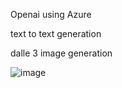 Openai using Azure

text to text generation

dalle 3 image generation

![image](https://github.com/user-attachments/assets/9dc4de35-740b-4670-9b12-3a18733dffb7)
